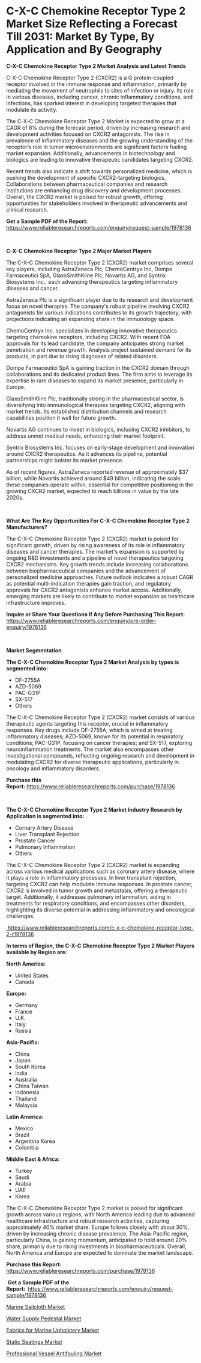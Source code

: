 <p><h1>C-X-C Chemokine Receptor Type 2 Market Size Reflecting a Forecast Till 2031: Market By Type, By Application and By Geography</h1></p><p><strong>C-X-C Chemokine Receptor Type 2 Market Analysis and Latest Trends</strong></p>
<p><p>C-X-C Chemokine Receptor Type 2 (CXCR2) is a G protein-coupled receptor involved in the immune response and inflammation, primarily by mediating the movement of neutrophils to sites of infection or injury. Its role in various diseases, including cancer, chronic inflammatory conditions, and infections, has sparked interest in developing targeted therapies that modulate its activity. </p><p>The C-X-C Chemokine Receptor Type 2 Market is expected to grow at a CAGR of 8% during the forecast period, driven by increasing research and development activities focused on CXCR2 antagonists. The rise in prevalence of inflammatory diseases and the growing understanding of the receptor’s role in tumor microenvironments are significant factors fueling market expansion. Additionally, advancements in biotechnology and biologics are leading to innovative therapeutic candidates targeting CXCR2. </p><p>Recent trends also indicate a shift towards personalized medicine, which is pushing the development of specific CXCR2-targeting biologics. Collaborations between pharmaceutical companies and research institutions are enhancing drug discovery and development processes. Overall, the CXCR2 market is poised for robust growth, offering opportunities for stakeholders involved in therapeutic advancements and clinical research.</p></p>
<p><strong>Get a Sample PDF of the Report:&nbsp;</strong> <a href="https://www.reliableresearchreports.com/enquiry/request-sample/1978136?utm_campaign=1588&utm_medium=2&utm_source=Github&utm_content=ia&utm_term=25102024&utm_id=c-x-c-chemokine-receptor-type-2">https://www.reliableresearchreports.com/enquiry/request-sample/1978136</a></p>
<p>&nbsp;</p>
<p><strong>C-X-C Chemokine Receptor Type 2 Major Market Players</strong></p>
<p><p>The C-X-C Chemokine Receptor Type 2 (CXCR2) market comprises several key players, including AstraZeneca Plc, ChemoCentryx Inc, Dompe Farmaceutici SpA, GlaxoSmithKline Plc, Novartis AG, and Syntrix Biosystems Inc., each advancing therapeutics targeting inflammatory diseases and cancer.</p><p>AstraZeneca Plc is a significant player due to its research and development focus on novel therapies. The company's robust pipeline involving CXCR2 antagonists for various indications contributes to its growth trajectory, with projections indicating an expanding share in the immunology space.</p><p>ChemoCentryx Inc. specializes in developing innovative therapeutics targeting chemokine receptors, including CXCR2. With recent FDA approvals for its lead candidate, the company anticipates strong market penetration and revenue growth. Analysts project sustained demand for its products, in part due to rising diagnoses of related disorders.</p><p>Dompe Farmaceutici SpA is gaining traction in the CXCR2 domain through collaborations and its dedicated product lines. The firm aims to leverage its expertise in rare diseases to expand its market presence, particularly in Europe.</p><p>GlaxoSmithKline Plc, traditionally strong in the pharmaceutical sector, is diversifying into immunological therapies targeting CXCR2, aligning with market trends. Its established distribution channels and research capabilities position it well for future growth.</p><p>Novartis AG continues to invest in biologics, including CXCR2 inhibitors, to address unmet medical needs, enhancing their market footprint.</p><p>Syntrix Biosystems Inc. focuses on early-stage development and innovation around CXCR2 therapeutics. As it advances its pipeline, potential partnerships might bolster its market presence.</p><p>As of recent figures, AstraZeneca reported revenue of approximately $37 billion, while Novartis achieved around $49 billion, indicating the scale these companies operate within, essential for competitive positioning in the growing CXCR2 market, expected to reach billions in value by the late 2020s.</p></p>
<p>&nbsp;</p>
<p><strong>What Are The Key Opportunities For C-X-C Chemokine Receptor Type 2 Manufacturers?</strong></p>
<p><p>The C-X-C Chemokine Receptor Type 2 (CXCR2) market is poised for significant growth, driven by rising awareness of its role in inflammatory diseases and cancer therapies. The market's expansion is supported by ongoing R&D investments and a pipeline of novel therapeutics targeting CXCR2 mechanisms. Key growth trends include increasing collaborations between biopharmaceutical companies and the advancement of personalized medicine approaches. Future outlook indicates a robust CAGR as potential multi-indication therapies gain traction, and regulatory approvals for CXCR2 antagonists enhance market access. Additionally, emerging markets are likely to contribute to market expansion as healthcare infrastructure improves.</p></p>
<p><strong>Inquire or Share Your Questions If Any Before Purchasing This Report:</strong> <a href="https://www.reliableresearchreports.com/enquiry/pre-order-enquiry/1978136?utm_campaign=1588&utm_medium=2&utm_source=Github&utm_content=ia&utm_term=25102024&utm_id=c-x-c-chemokine-receptor-type-2">https://www.reliableresearchreports.com/enquiry/pre-order-enquiry/1978136</a></p>
<p>&nbsp;</p>
<p><strong>Market Segmentation</strong></p>
<p><strong>The C-X-C Chemokine Receptor Type 2 Market Analysis by types is segmented into:</strong></p>
<p><ul><li>DF-2755A</li><li>AZD-5069</li><li>PAC-G31P</li><li>SX-517</li><li>Others</li></ul></p>
<p><p>The C-X-C Chemokine Receptor Type 2 (CXCR2) market consists of various therapeutic agents targeting this receptor, crucial in inflammatory responses. Key drugs include DF-2755A, which is aimed at treating inflammatory diseases; AZD-5069, known for its potential in respiratory conditions; PAC-G31P, focusing on cancer therapies; and SX-517, exploring neuroinflammation treatments. The market also encompasses other investigational compounds, reflecting ongoing research and development in modulating CXCR2 for diverse therapeutic applications, particularly in oncology and inflammatory disorders.</p></p>
<p><strong>Purchase this Report:&nbsp;</strong><a href="https://www.reliableresearchreports.com/purchase/1978136?utm_campaign=1588&utm_medium=2&utm_source=Github&utm_content=ia&utm_term=25102024&utm_id=c-x-c-chemokine-receptor-type-2">https://www.reliableresearchreports.com/purchase/1978136</a></p>
<p>&nbsp;</p>
<p><strong>The C-X-C Chemokine Receptor Type 2 Market Industry Research by Application is segmented into:</strong></p>
<p><ul><li>Cornary Artery Disease</li><li>Liver Transplant Rejection</li><li>Prostate Cancer</li><li>Pulmonary Inflammation</li><li>Others</li></ul></p>
<p><p>The C-X-C Chemokine Receptor Type 2 (CXCR2) market is expanding across various medical applications such as coronary artery disease, where it plays a role in inflammatory processes. In liver transplant rejection, targeting CXCR2 can help modulate immune responses. In prostate cancer, CXCR2 is involved in tumor growth and metastasis, offering a therapeutic target. Additionally, it addresses pulmonary inflammation, aiding in treatments for respiratory conditions, and encompasses other disorders, highlighting its diverse potential in addressing inflammatory and oncological challenges.</p></p>
<p><a href="https://www.reliableresearchreports.com/c-x-c-chemokine-receptor-type-2-r1978136?utm_campaign=1588&utm_medium=2&utm_source=Github&utm_content=ia&utm_term=25102024&utm_id=c-x-c-chemokine-receptor-type-2">&nbsp;https://www.reliableresearchreports.com/c-x-c-chemokine-receptor-type-2-r1978136</a></p>
<p><strong>In terms of Region, the C-X-C Chemokine Receptor Type 2 Market Players available by Region are:</strong></p>
<p>
    <p> <strong> North America: </strong>
        <ul>
            <li>United States</li>
            <li>Canada</li>
        </ul>
        </p> 
    <p> <strong> Europe: </strong>
        <ul>
            <li>Germany</li>
            <li>France</li>
            <li>U.K.</li>
            <li>Italy</li>
            <li>Russia</li>
        </ul>
        </p> 
    <p> <strong> Asia-Pacific: </strong>
        <ul>
            <li>China</li>
            <li>Japan</li>
            <li>South Korea</li>
            <li>India</li>
            <li>Australia</li>
            <li>China Taiwan</li>
            <li>Indonesia</li>
            <li>Thailand</li>
            <li>Malaysia</li>
        </ul>
        </p> 
    <p> <strong> Latin America: </strong>
        <ul>
            <li>Mexico</li>
            <li>Brazil</li>
            <li>Argentina Korea</li>
            <li>Colombia</li>
        </ul>
        </p> 
    <p> <strong> Middle East & Africa: </strong>
        <ul>
            <li>Turkey</li>
            <li>Saudi</li>
            <li>Arabia</li>
            <li>UAE</li>
            <li>Korea</li>
        </ul>
    </p>
    </p>
<p><p>The C-X-C Chemokine Receptor Type 2 market is poised for significant growth across various regions, with North America leading due to advanced healthcare infrastructure and robust research activities, capturing approximately 40% market share. Europe follows closely with about 30%, driven by increasing chronic disease prevalence. The Asia-Pacific region, particularly China, is gaining momentum, anticipated to hold around 20% share, primarily due to rising investments in biopharmaceuticals. Overall, North America and Europe are expected to dominate the market landscape.</p></p>
<p><strong>Purchase this Report: </strong><a href="https://www.reliableresearchreports.com/purchase/1978136?utm_campaign=1588&utm_medium=2&utm_source=Github&utm_content=ia&utm_term=25102024&utm_id=c-x-c-chemokine-receptor-type-2">https://www.reliableresearchreports.com/purchase/1978136</a></p>
<p>&nbsp;<strong>Get a Sample PDF of the Report:&nbsp;&nbsp;</strong><a href="https://www.reliableresearchreports.com/enquiry/request-sample/1978136?utm_campaign=1588&utm_medium=2&utm_source=Github&utm_content=ia&utm_term=25102024&utm_id=c-x-c-chemokine-receptor-type-2">https://www.reliableresearchreports.com/enquiry/request-sample/1978136</a></p>
<p><strong></strong></p>
<p><p><a href="https://www.linkedin.com/pulse/global-marine-sailcloth-market-trends-forecasts-strategic-analysis-8nsrf?utm_campaign=1588&utm_medium=2&utm_source=Github&utm_content=ia&utm_term=25102024&utm_id=c-x-c-chemokine-receptor-type-2">Marine Sailcloth Market</a></p><p><a href="https://www.linkedin.com/pulse/water-supply-pedestal-market-size-share-analysis-growth-kfvof?utm_campaign=1588&utm_medium=2&utm_source=Github&utm_content=ia&utm_term=25102024&utm_id=c-x-c-chemokine-receptor-type-2">Water Supply Pedestal Market</a></p><p><a href="https://www.linkedin.com/pulse/future-trends-global-fabrics-marine-upholstery-market-insights-hfnaf?utm_campaign=1588&utm_medium=2&utm_source=Github&utm_content=ia&utm_term=25102024&utm_id=c-x-c-chemokine-receptor-type-2">Fabrics for Marine Upholstery Market</a></p><p><a href="https://www.linkedin.com/pulse/static-seatings-market-share-size-trends-industry-analysis-dqojf?utm_campaign=1588&utm_medium=2&utm_source=Github&utm_content=ia&utm_term=25102024&utm_id=c-x-c-chemokine-receptor-type-2">Static Seatings Market</a></p><p><a href="https://www.linkedin.com/pulse/future-ready-strategic-insights-global-professional-vessel-antifouling-zpwhf?utm_campaign=1588&utm_medium=2&utm_source=Github&utm_content=ia&utm_term=25102024&utm_id=c-x-c-chemokine-receptor-type-2">Professional Vessel Antifouling Market</a></p></p>
